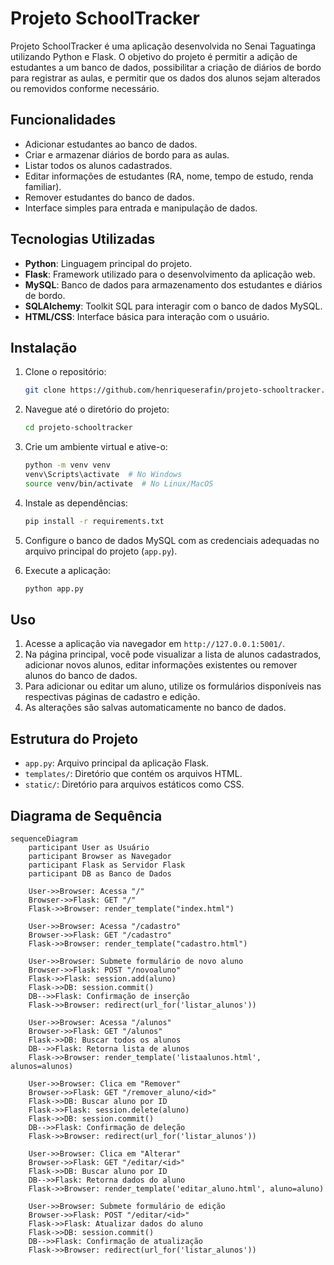 # Projeto SchoolTracker

Projeto SchoolTracker é uma aplicação desenvolvida no Senai Taguatinga utilizando Python e Flask. O objetivo do projeto é permitir a adição de estudantes a um banco de dados, possibilitar a criação de diários de bordo para registrar as aulas, e permitir que os dados dos alunos sejam alterados ou removidos conforme necessário.

## Funcionalidades

- Adicionar estudantes ao banco de dados.
- Criar e armazenar diários de bordo para as aulas.
- Listar todos os alunos cadastrados.
- Editar informações de estudantes (RA, nome, tempo de estudo, renda familiar).
- Remover estudantes do banco de dados.
- Interface simples para entrada e manipulação de dados.

## Tecnologias Utilizadas

- **Python**: Linguagem principal do projeto.
- **Flask**: Framework utilizado para o desenvolvimento da aplicação web.
- **MySQL**: Banco de dados para armazenamento dos estudantes e diários de bordo.
- **SQLAlchemy**: Toolkit SQL para interagir com o banco de dados MySQL.
- **HTML/CSS**: Interface básica para interação com o usuário.

## Instalação

1. Clone o repositório:
    ```bash
    git clone https://github.com/henriqueserafin/projeto-schooltracker.git
    ```

2. Navegue até o diretório do projeto:
    ```bash
    cd projeto-schooltracker
    ```

3. Crie um ambiente virtual e ative-o:
    ```bash
    python -m venv venv
    venv\Scripts\activate  # No Windows
    source venv/bin/activate  # No Linux/MacOS
    ```

4. Instale as dependências:
    ```bash
    pip install -r requirements.txt
    ```

5. Configure o banco de dados MySQL com as credenciais adequadas no arquivo principal do projeto (`app.py`).

6. Execute a aplicação:
    ```bash
    python app.py
    ```

## Uso

1. Acesse a aplicação via navegador em `http://127.0.0.1:5001/`.
2. Na página principal, você pode visualizar a lista de alunos cadastrados, adicionar novos alunos, editar informações existentes ou remover alunos do banco de dados.
3. Para adicionar ou editar um aluno, utilize os formulários disponíveis nas respectivas páginas de cadastro e edição.
4. As alterações são salvas automaticamente no banco de dados.

## Estrutura do Projeto

- `app.py`: Arquivo principal da aplicação Flask.
- `templates/`: Diretório que contém os arquivos HTML.
- `static/`: Diretório para arquivos estáticos como CSS.

## Diagrama de Sequência

```mermaid
sequenceDiagram
    participant User as Usuário
    participant Browser as Navegador
    participant Flask as Servidor Flask
    participant DB as Banco de Dados

    User->>Browser: Acessa "/"
    Browser->>Flask: GET "/"
    Flask->>Browser: render_template("index.html")

    User->>Browser: Acessa "/cadastro"
    Browser->>Flask: GET "/cadastro"
    Flask->>Browser: render_template("cadastro.html")

    User->>Browser: Submete formulário de novo aluno
    Browser->>Flask: POST "/novoaluno"
    Flask->>Flask: session.add(aluno)
    Flask->>DB: session.commit()
    DB-->>Flask: Confirmação de inserção
    Flask->>Browser: redirect(url_for('listar_alunos'))

    User->>Browser: Acessa "/alunos"
    Browser->>Flask: GET "/alunos"
    Flask->>DB: Buscar todos os alunos
    DB-->>Flask: Retorna lista de alunos
    Flask->>Browser: render_template('listaalunos.html', alunos=alunos)

    User->>Browser: Clica em "Remover"
    Browser->>Flask: GET "/remover_aluno/<id>"
    Flask->>DB: Buscar aluno por ID
    Flask->>Flask: session.delete(aluno)
    Flask->>DB: session.commit()
    DB-->>Flask: Confirmação de deleção
    Flask->>Browser: redirect(url_for('listar_alunos'))

    User->>Browser: Clica em "Alterar"
    Browser->>Flask: GET "/editar/<id>"
    Flask->>DB: Buscar aluno por ID
    DB-->>Flask: Retorna dados do aluno
    Flask->>Browser: render_template('editar_aluno.html', aluno=aluno)

    User->>Browser: Submete formulário de edição
    Browser->>Flask: POST "/editar/<id>"
    Flask->>Flask: Atualizar dados do aluno
    Flask->>DB: session.commit()
    DB-->>Flask: Confirmação de atualização
    Flask->>Browser: redirect(url_for('listar_alunos'))
